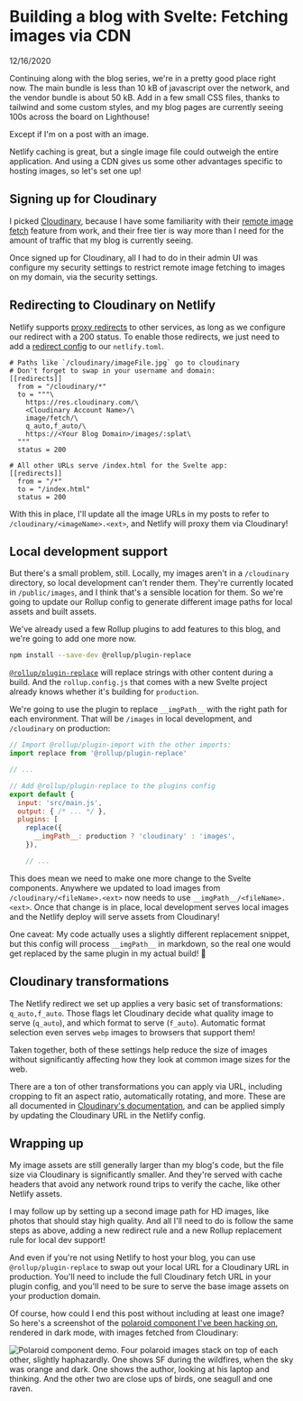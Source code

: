 # Building a blog with Svelte: Fetching images via CDN

12/16/2020

Continuing along with the blog series, we're in a pretty good place right now. The main bundle is less than 10 kB of javascript over the network, and the vendor bundle is about 50 kB. Add in a few small CSS files, thanks to tailwind and some custom styles, and my blog pages are currently seeing 100s across the board on Lighthouse!

Except if I'm on a post with an image.

Netlify caching is great, but a single image file could outweigh the entire application. And using a CDN gives us some other advantages specific to hosting images, so let's set one up!

## Signing up for Cloudinary

I picked [Cloudinary](https://cloudinary.com/), because I have some familiarity with their [remote image fetch](https://cloudinary.com/documentation/fetch_remote_images#remote_image_fetch_url) feature from work, and their free tier is way more than I need for the amount of traffic that my blog is currently seeing.

Once signed up for Cloudinary, all I had to do in their admin UI was configure my security settings to restrict remote image fetching to images on my domain, via the security settings.

## Redirecting to Cloudinary on Netlify

Netlify supports [proxy redirects](https://docs.netlify.com/routing/redirects/rewrites-proxies/#proxy-to-another-service) to other services, as long as we configure our redirect with a 200 status. To enable those redirects, we just need to add a [redirect config](https://docs.netlify.com/configure-builds/file-based-configuration/#redirects) to our `netlify.toml`.

```
# Paths like `/cloudinary/imageFile.jpg` go to cloudinary
# Don't forget to swap in your username and domain:
[[redirects]]
  from = "/cloudinary/*"
  to = """\
    https://res.cloudinary.com/\
    <Cloudinary Account Name>/\
    image/fetch/\
    q_auto,f_auto/\
    https://<Your Blog Domain>/images/:splat\
  """
  status = 200

# All other URLs serve /index.html for the Svelte app:
[[redirects]]
  from = "/*"
  to = "/index.html"
  status = 200
```

With this in place, I'll update all the image URLs in my posts to refer to `/cloudinary/<imageName>.<ext>`, and Netlify will proxy them via Cloudinary!

## Local development support

But there's a small problem, still. Locally, my images aren't in a `/cloudinary` directory, so local development can't render them. They're currently located in `/public/images`, and I think that's a sensible location for them. So we're going to update our Rollup config to generate different image paths for local assets and built assets.

We've already used a few Rollup plugins to add features to this blog, and we're going to add one more now.

```bash
npm install --save-dev @rollup/plugin-replace
```

[`@rollup/plugin-replace`](https://github.com/rollup/plugins/tree/master/packages/replace) will replace strings with other content during a build. And the `rollup.config.js` that comes with a new Svelte project already knows whether it's building for `production`. 

We're going to use the plugin to replace `__imgPath__` with the right path for each environment. That will be `/images` in local development, and `/cloudinary` on production:

```javascript
// Import @rollup/plugin-import with the other imports:
import replace from '@rollup/plugin-replace'

// ...

// Add @rollup/plugin-replace to the plugins config
export default {
  input: 'src/main.js',
  output: { /* ... */ },
  plugins: [
    replace({
      __imgPath__: production ? 'cloudinary' : 'images',
    }),

    // ...
```

This does mean we need to make one more change to the Svelte components. Anywhere we updated to load images from `/cloudinary/<fileName>.<ext>` now needs to use `__imgPath__/<fileName>.<ext>`. Once that change is in place, local development serves local images and the Netlify deploy will serve assets from Cloudinary!

One caveat: My code actually uses a slightly different replacement snippet, but this config will process `__imgPath__` in markdown, so the real one would get replaced by the same plugin in my actual build! 🤣

## Cloudinary transformations

The Netlify redirect we set up applies a very basic set of transformations: `q_auto,f_auto`. Those flags let Cloudinary decide what quality image to serve (`q_auto`), and which format to serve (`f_auto`). Automatic format selection even serves `webp` images to browsers that support them!

Taken together, both of these settings help reduce the size of images without significantly affecting how they look at common image sizes for the web.

There are a ton of other transformations you can apply via URL, including cropping to fit an aspect ratio, automatically rotating, and more. These are all documented in [Cloudinary's documentation](https://cloudinary.com/documentation/transformation_reference), and can be applied simply by updating the Cloudinary URL in the Netlify config.

## Wrapping up

My image assets are still generally larger than my blog's code, but the file size via Cloudinary is significantly smaller. And they're served with cache headers that avoid any network round trips to verify the cache, like other Netlify assets.

I may follow up by setting up a second image path for HD images, like photos that should stay high quality. And all I'll need to do is follow the same steps as above, adding a new redirect rule and a new Rollup replacement rule for local dev support!

And even if you're not using Netlify to host your blog, you can use `@rollup/plugin-replace` to swap out your local URL for a Cloudinary URL in production. You'll need to include the full Cloudinary fetch URL in your plugin config, and you'll need to be sure to serve the base image assets on your production domain.

Of course, how could I end this post without including at least one image? So here's a screenshot of the [polaroid component I've been hacking on](https://www.chrsjxn.io/components/polaroid), rendered in dark mode, with images fetched from Cloudinary:

![Polaroid component demo. Four polaroid images stack on top of each other, slightly haphazardly. One shows SF during the wildfires, when the sky was orange and dark. One shows the author, looking at his laptop and thinking. And the other two are close ups of birds, one seagull and one raven.](/__img_path__/PolaroidComponentDemo.png)